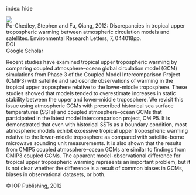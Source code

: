 index: hide

<div class="Citation">
    <div class="Citation-thumb CitationThumb-linked"  data-href="https://doi.org/10.1088/1748-9326/7/4/044018">
      <img src="https://static.claimspace.cloud/climate-study-static/refs/thumbs/9/PoChedley_and_Fu_2012-thumb.png" />
    </div>

  <div class="Citation-body">
    <div class="Citation-text">Po-Chedley, Stephen and Fu, Qiang, 2012: Discrepancies in tropical upper tropospheric warming between atmospheric circulation models and satellites. <span class="Article-journal">Environmental Research Letters, </span><span class="Article-volume">7, </span>044018pp.</div>
    <div class="Citation-links">
      <div class="CitationLink" data-href="https://doi.org/10.1088/1748-9326/7/4/044018">
        <div class="CitationLink-icon CitationLink-Doi"></div>
        <div class="CitationLink-text">DOI</div>
      </div>
      <div class="CitationLink" data-href="https://scholar.google.com/scholar?q=10.1088/1748-9326/7/4/044018">
        <div class="CitationLink-icon CitationLink-Scholar"></div>
        <div class="CitationLink-text">Google Scholar</div>
      </div>
    </div>
  </div>
</div>

Recent studies have examined tropical upper tropospheric warming by comparing coupled atmosphere–ocean global circulation model (GCM) simulations from Phase 3 of the Coupled Model Intercomparison Project (CMIP3) with satellite and radiosonde observations of warming in the tropical upper troposphere relative to the lower-middle troposphere. These studies showed that models tended to overestimate increases in static stability between the upper and lower-middle troposphere. We revisit this issue using atmospheric GCMs with prescribed historical sea surface temperatures (SSTs) and coupled atmosphere–ocean GCMs that participated in the latest model intercomparison project, CMIP5. It is demonstrated that even with historical SSTs as a boundary condition, most atmospheric models exhibit excessive tropical upper tropospheric warming relative to the lower-middle troposphere as compared with satellite-borne microwave sounding unit measurements. It is also shown that the results from CMIP5 coupled atmosphere–ocean GCMs are similar to findings from CMIP3 coupled GCMs. The apparent model-observational difference for tropical upper tropospheric warming represents an important problem, but it is not clear whether the difference is a result of common biases in GCMs, biases in observational datasets, or both.

<div class="Citation-copy">
&copy; IOP Publishing, 2012
</div>
